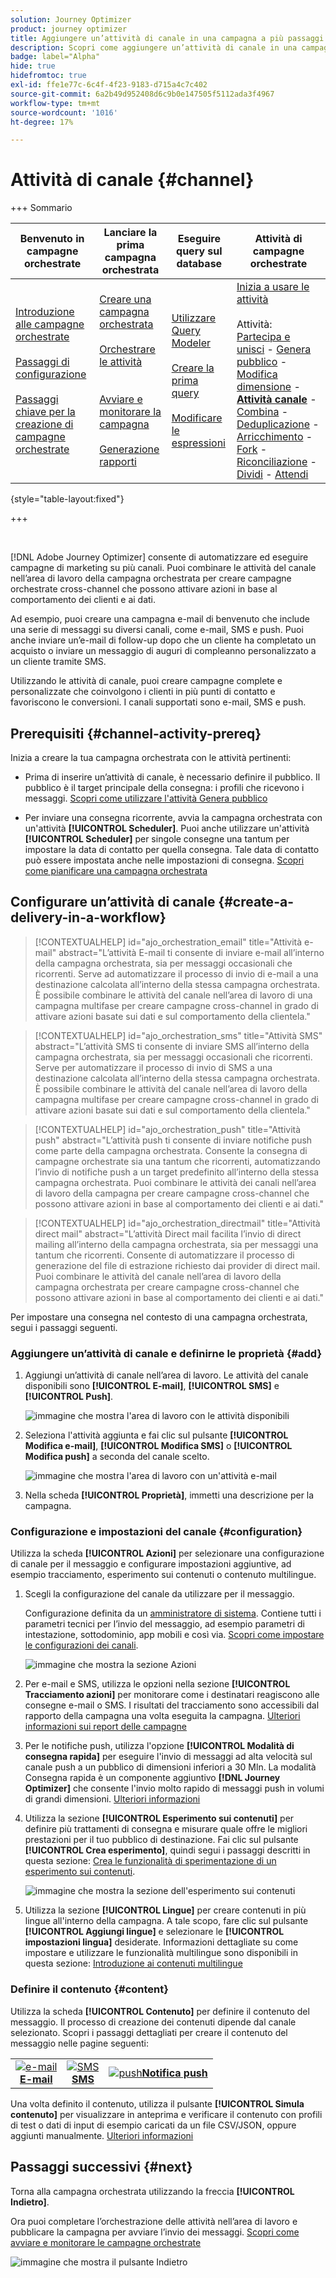 ```yaml
---
solution: Journey Optimizer
product: journey optimizer
title: Aggiungere un’attività di canale in una campagna a più passaggi
description: Scopri come aggiungere un’attività di canale in una campagna a più passaggi
badge: label="Alpha"
hide: true
hidefromtoc: true
exl-id: ffe1e77c-6c4f-4f23-9183-d715a4c7c402
source-git-commit: 6a2b49d952408d6c9b0e147505f5112ada3f4967
workflow-type: tm+mt
source-wordcount: '1016'
ht-degree: 17%

---
```


# Attività di canale {#channel}

+++ Sommario

| Benvenuto in campagne orchestrate | Lanciare la prima campagna orchestrata | Eseguire query sul database | Attività di campagne orchestrate |
|---|---|---|---|
| [Introduzione alle campagne orchestrate](../gs-orchestrated-campaigns.md)<br/><br/>[Passaggi di configurazione](../configuration-steps.md)<br/><br/>[Passaggi chiave per la creazione di campagne orchestrate](../gs-campaign-creation.md) | [Creare una campagna orchestrata](../create-orchestrated-campaign.md)<br/><br/>[Orchestrare le attività](../orchestrate-activities.md)<br/><br/><br/>[Avviare e monitorare la campagna](../start-monitor-campaigns.md)<br/><br/>[Generazione rapporti](../reporting-campaigns.md) | [Utilizzare Query Modeler](../orchestrated-rule-builder.md)<br/><br/>[Creare la prima query](../build-query.md)<br/><br/>[Modificare le espressioni](../edit-expressions.md) | [Inizia a usare le attività](about-activities.md)<br/><br/>Attività:<br/>[Partecipa e unisci](and-join.md) - [Genera pubblico](build-audience.md) - [Modifica dimensione](change-dimension.md) - **[Attività canale](channels.md)** - [Combina](combine.md) - [Deduplicazione](deduplication.md) - [Arricchimento](enrichment.md) - [Fork](fork.md) - [Riconciliazione](reconciliation.md) - [Dividi](split.md) - [Attendi](wait.md) |

{style="table-layout:fixed"}

+++

<br/>

[!DNL Adobe Journey Optimizer] consente di automatizzare ed eseguire campagne di marketing su più canali. Puoi combinare le attività del canale nell’area di lavoro della campagna orchestrata per creare campagne orchestrate cross-channel che possono attivare azioni in base al comportamento dei clienti e ai dati.

Ad esempio, puoi creare una campagna e-mail di benvenuto che include una serie di messaggi su diversi canali, come e-mail, SMS e push. Puoi anche inviare un’e-mail di follow-up dopo che un cliente ha completato un acquisto o inviare un messaggio di auguri di compleanno personalizzato a un cliente tramite SMS.

Utilizzando le attività di canale, puoi creare campagne complete e personalizzate che coinvolgono i clienti in più punti di contatto e favoriscono le conversioni. I canali supportati sono e-mail, SMS e push.

## Prerequisiti {#channel-activity-prereq}

Inizia a creare la tua campagna orchestrata con le attività pertinenti:

* Prima di inserire un’attività di canale, è necessario definire il pubblico. Il pubblico è il target principale della consegna: i profili che ricevono i messaggi. [Scopri come utilizzare l&#39;attività Genera pubblico](build-audience.md)

* Per inviare una consegna ricorrente, avvia la campagna orchestrata con un&#39;attività **[!UICONTROL Scheduler]**. Puoi anche utilizzare un&#39;attività **[!UICONTROL Scheduler]** per singole consegne una tantum per impostare la data di contatto per quella consegna. Tale data di contatto può essere impostata anche nelle impostazioni di consegna. [Scopri come pianificare una campagna orchestrata](../create-orchestrated-campaign.md#schedule)

## Configurare un’attività di canale {#create-a-delivery-in-a-workflow}

>[!CONTEXTUALHELP]
>id="ajo_orchestration_email"
>title="Attività e-mail"
>abstract="L’attività E-mail ti consente di inviare e-mail all’interno della campagna orchestrata, sia per messaggi occasionali che ricorrenti. Serve ad automatizzare il processo di invio di e-mail a una destinazione calcolata all’interno della stessa campagna orchestrata. È possibile combinare le attività del canale nell’area di lavoro di una campagna multifase per creare campagne cross-channel in grado di attivare azioni basate sui dati e sul comportamento della clientela."

>[!CONTEXTUALHELP]
>id="ajo_orchestration_sms"
>title="Attività SMS"
>abstract="L’attività SMS ti consente di inviare SMS all’interno della campagna orchestrata, sia per messaggi occasionali che ricorrenti. Serve per automatizzare il processo di invio di SMS a una destinazione calcolata all’interno della stessa campagna orchestrata. È possibile combinare le attività del canale nell’area di lavoro della campagna multifase per creare campagne cross-channel in grado di attivare azioni basate sui dati e sul comportamento della clientela."

>[!CONTEXTUALHELP]
>id="ajo_orchestration_push"
>title="Attività push"
>abstract="L’attività push ti consente di inviare notifiche push come parte della campagna orchestrata. Consente la consegna di campagne orchestrate sia una tantum che ricorrenti, automatizzando l’invio di notifiche push a un target predefinito all’interno della stessa campagna orchestrata. Puoi combinare le attività dei canali nell’area di lavoro della campagna per creare campagne cross-channel che possono attivare azioni in base al comportamento dei clienti e ai dati."

<!--
UNUSED IDs in BJ

>[!CONTEXTUALHELP]
>id="ajo_orchestration_push_ios"
>title="Push iOS activity"
>abstract="The Push iOS activity let you send iOS Push notifications as part of your orchestrated campaign. It enables the delivery of both one-time and recurring orchestrated campaigns, automating the sending iOS Push notifications to a predefined target within the same workflow. You can combine channel activities into the campaign canvas to create cross-channel campaigns that can trigger actions based on customer behavior and data."

>[!CONTEXTUALHELP]
>id="ajo_orchestration_push_android"
>title="Push Android activity"
>abstract="The Push Android activity ket you send Android Push notifications as part of your orchestrated campaign. It enables the delivery of both one-time and recurring messages, automating the sending Android Push notifications to a predefined target within the same orchestrated campaign. You can combine channel activities into the orchestrated campaign canvas to create cross-channel campaigns that can trigger actions based on customer behavior and data."

-->

>[!CONTEXTUALHELP]
>id="ajo_orchestration_directmail"
>title="Attività direct mail"
>abstract="L’attività Direct mail facilita l’invio di direct mailing all’interno della campagna orchestrata, sia per messaggi una tantum che ricorrenti. Consente di automatizzare il processo di generazione del file di estrazione richiesto dai provider di direct mail. Puoi combinare le attività del canale nell’area di lavoro della campagna orchestrata per creare campagne cross-channel che possono attivare azioni in base al comportamento dei clienti e ai dati."

Per impostare una consegna nel contesto di una campagna orchestrata, segui i passaggi seguenti.

### Aggiungere un’attività di canale e definirne le proprietà {#add}

1. Aggiungi un’attività di canale nell’area di lavoro. Le attività del canale disponibili sono **[!UICONTROL E-mail]**, **[!UICONTROL SMS]** e **[!UICONTROL Push]**.

   ![immagine che mostra l&#39;area di lavoro con le attività disponibili](../assets/channel-add.png)

1. Seleziona l&#39;attività aggiunta e fai clic sul pulsante **[!UICONTROL Modifica e-mail]**, **[!UICONTROL Modifica SMS]** o **[!UICONTROL Modifica push]** a seconda del canale scelto.

   ![immagine che mostra l&#39;area di lavoro con un&#39;attività e-mail](../assets/channel-edit.png)

1. Nella scheda **[!UICONTROL Proprietà]**, immetti una descrizione per la campagna.

### Configurazione e impostazioni del canale {#configuration}

Utilizza la scheda **[!UICONTROL Azioni]** per selezionare una configurazione di canale per il messaggio e configurare impostazioni aggiuntive, ad esempio tracciamento, esperimento sui contenuti o contenuto multilingue.

1. Scegli la configurazione del canale da utilizzare per il messaggio.

   Configurazione definita da un [amministratore di sistema](../../start/path/administrator.md). Contiene tutti i parametri tecnici per l’invio del messaggio, ad esempio parametri di intestazione, sottodominio, app mobili e così via. [Scopri come impostare le configurazioni dei canali](../../configuration/channel-surfaces.md).

   ![immagine che mostra la sezione Azioni](../assets/channel-actions.png)

1. Per e-mail e SMS, utilizza le opzioni nella sezione **[!UICONTROL Tracciamento azioni]** per monitorare come i destinatari reagiscono alle consegne e-mail o SMS. I risultati del tracciamento sono accessibili dal rapporto della campagna una volta eseguita la campagna. [Ulteriori informazioni sui report delle campagne](../../reports/campaign-global-report-cja.md)

1. Per le notifiche push, utilizza l&#39;opzione **[!UICONTROL Modalità di consegna rapida]** per eseguire l&#39;invio di messaggi ad alta velocità sul canale push a un pubblico di dimensioni inferiori a 30 Mln. La modalità Consegna rapida è un componente aggiuntivo **[!DNL Journey Optimizer]** che consente l&#39;invio molto rapido di messaggi push in volumi di grandi dimensioni. [Ulteriori informazioni](../../push/create-push.md#rapid-delivery)

1. Utilizza la sezione **[!UICONTROL Esperimento sui contenuti]** per definire più trattamenti di consegna e misurare quale offre le migliori prestazioni per il tuo pubblico di destinazione. Fai clic sul pulsante **[!UICONTROL Crea esperimento]**, quindi segui i passaggi descritti in questa sezione: [Crea le funzionalità di sperimentazione di un esperimento sui contenuti](../../content-management/content-experiment.md).

   ![immagine che mostra la sezione dell&#39;esperimento sui contenuti](../assets/channel-experiment.png)

1. Utilizza la sezione **[!UICONTROL Lingue]** per creare contenuti in più lingue all&#39;interno della campagna. A tale scopo, fare clic sul pulsante **[!UICONTROL Aggiungi lingue]** e selezionare le **[!UICONTROL impostazioni lingua]** desiderate. Informazioni dettagliate su come impostare e utilizzare le funzionalità multilingue sono disponibili in questa sezione: [Introduzione ai contenuti multilingue](../../content-management/multilingual-gs.md)

### Definire il contenuto {#content}

Utilizza la scheda **[!UICONTROL Contenuto]** per definire il contenuto del messaggio. Il processo di creazione dei contenuti dipende dal canale selezionato. Scopri i passaggi dettagliati per creare il contenuto del messaggio nelle pagine seguenti:

<table style="table-layout:fixed"><tr style="border: 0; text-align: center;" >
<td><a href="../../email/create-email.md"><img alt="e-mail" src="../../channels/assets/do-not-localize/email.png"></a><br/><a href="../../email/create-email.md"><strong>E-mail</strong></a></td>
<td><a href="../../sms/create-sms.md"><img alt="SMS" src="../../channels/assets/do-not-localize/sms.png"></a><br/><a href="../../sms/create-sms.md"><strong>SMS</strong></a></td>
<td><a href="../../push/create-push.md"><img alt="push" src="../../channels/assets/do-not-localize/push.png"></a><a href="../../push/create-push.md"><strong>Notifica push</strong></a></td>
</tr></table>

Una volta definito il contenuto, utilizza il pulsante **[!UICONTROL Simula contenuto]** per visualizzare in anteprima e verificare il contenuto con profili di test o dati di input di esempio caricati da un file CSV/JSON, oppure aggiunti manualmente. [Ulteriori informazioni](../../content-management/preview-test.md)

## Passaggi successivi {#next}

Torna alla campagna orchestrata utilizzando la freccia **[!UICONTROL Indietro]**.

Ora puoi completare l’orchestrazione delle attività nell’area di lavoro e pubblicare la campagna per avviare l’invio dei messaggi. [Scopri come avviare e monitorare le campagne orchestrate](../start-monitor-campaigns.md)

![immagine che mostra il pulsante Indietro](../assets/channel-back.png)

<!--
## Examples {#cross-channel-workflow-sample}

Here is a cross-channel orchestrated campaign example with a segmentation and two deliveries. The orchestrated campaign targets all customers who live in Paris and who are interested in coffee machines. Among this population, an email is sent to the regular customers and an SMS is sent to the VIP clients.

![](../assets/workflow-channel-example.png)

<!--
description, which use case you can perform (common other activities that you can link before of after the activity)

how to add and configure the activity

example of a configured activity within a workflow
The Email delivery activity allows you to configure the sending an email in a workflow. 

-->

<!--You can also create a recurring orchestrated campaign to send a personalized SMS every first day of the month at 8 PM to all customers living in Paris.

![](../assets/workflow-channel-example2.png)-->

<!-- Scheduled emails available?

This can be a single send email and sent just once, or it can be a recurring email.
* Single send emails are standard emails, sent once.
* Recurring emails allow you to send the same email multiple times to different targets over a defined period. You can aggregate the deliveries per period in order to get reports that correspond to your needs.

When linked to a scheduler, you can define recurring emails.
Email recipients are defined upstream of the activity in the same workflow, via an Audience targeting activity.

-->


<!--The message preparation is triggered according to the workflow execution parameters. From the message dashboard, you can select whether to request or not a manual confirmation to send the message (required by default). You can start the workflow manually or place a scheduler activity in the workflow to automate execution.-->
